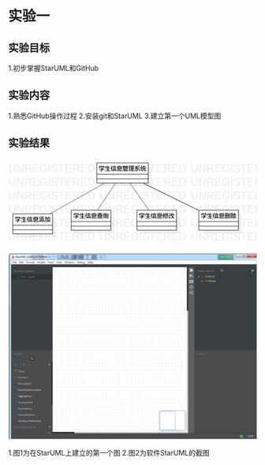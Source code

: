 ﻿# 实验一

## 实验目标

1.初步掌握StarUML和GitHub

## 实验内容

1.熟悉GitHub操作过程
2.安装git和StarUML
3.建立第一个UML模型图

## 实验结果

![第一个UML图](./model1.jpg)
![软件截图](./staruml.jpg)

1.图1为在StarUML上建立的第一个图
2.图2为软件StarUML的截图
